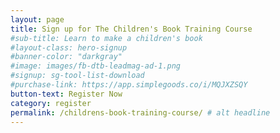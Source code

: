 ```yaml
---
layout: page
title: Sign up for The Children's Book Training Course
#sub-title: Learn to make a children's book
#layout-class: hero-signup
#banner-color: "darkgray"
#image: images/fb-dtb-leadmag-ad-1.png
#signup: sg-tool-list-download
#purchase-link: https://app.simplegoods.co/i/MQJXZSQY
button-text: Register Now
category: register
permalink: /childrens-book-training-course/ # alt headline
---
```

